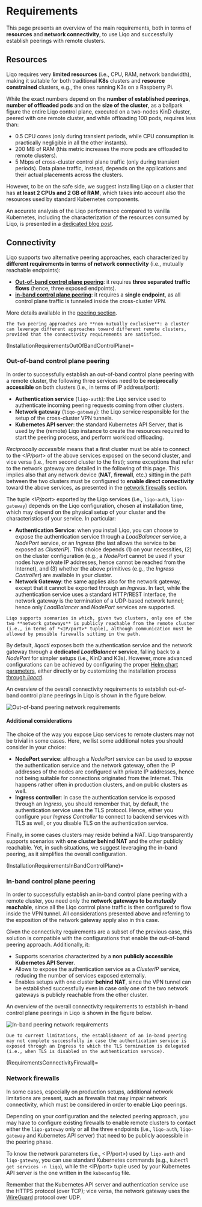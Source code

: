 # Requirements

This page presents an overview of the main requirements, both in terms of **resources** and **network connectivity**, to use Liqo and successfully establish peerings with remote clusters.

## Resources

Liqo requires very **limited resources** (i.e., CPU, RAM, network bandwidth), making it suitable for both traditional **K8s** clusters and **resource constrained** clusters, e.g., the ones running K3s on a Raspberry Pi.

While the exact numbers depend on the **number of established peerings**, **number of offloaded pods** and on the **size of the cluster**, as a ballpark figure the entire Liqo control plane, executed on a two-nodes KinD cluster, peered with one remote cluster, and while offloading 100 pods, requires less than:

* 0.5 CPU cores (only during transient periods, while CPU consumption is practically negligible in all the other instants).
* 200 MB of RAM (this metric increases the more pods are offloaded to remote clusters).
* 5 Mbps of cross-cluster control plane traffic (only during transient periods). Data plane traffic, instead, depends on the applications and their actual placements across the clusters.

However, to be on the safe side, we suggest installing Liqo on a cluster that has **at least 2 CPUs and 2 GB of RAM**, which takes into account also the resources used by standard Kubernetes components.

An accurate analysis of the Liqo performance compared to vanilla Kubernetes, including the characterization of the resources consumed by Liqo, is presented in a [dedicated blog post](https://medium.com/the-liqo-blog/benchmarking-liqo-kubernetes-multi-cluster-performance-d77942d7f67c).

## Connectivity

Liqo supports two alternative peering approaches, each characterized by **different requirements in terms of network connectivity** (i.e., mutually reachable endpoints):

* [**Out-of-band control plane peering**](FeaturesPeeringOutOfBandControlPlane): it requires **three separated traffic flows** (hence, three exposed endpoints).
* [**in-band control plane peering**](FeaturesPeeringInBandControlPlane): it requires a **single endpoint**, as all control plane traffic is tunneled inside the cross-cluster VPN.

More details available in the [peering section](/features/peering).

```{admonition} Note
The two peering approaches are **non-mutually exclusive**: a cluster can leverage different approaches toward different remote clusters, provided that the connectivity requirements are satisfied.
```

(InstallationRequirementsOutOfBandControlPlane)=

### Out-of-band control plane peering

In order to successfully establish an out-of-band control plane peering with a remote cluster, the following three services need to be **reciprocally accessible** on both clusters (i.e., in terms of IP address/port):

* **Authentication service** (`liqo-auth`): the Liqo service used to authenticate incoming peering requests coming from other clusters.
* **Network gateway** (`liqo-gateway`): the Liqo service responsible for the setup of the cross-cluster VPN tunnels.
* **Kubernetes API server**: the standard Kubernetes API Server, that is used by the (remote) Liqo instance to create the resources required to start the peering process, and perform workload offloading.

*Reciprocally accessible* means that a first cluster must be able to connect to the *<IP/port>* of the above services exposed on the second cluster, and vice versa (i.e., from second cluster to the first); some exceptions that refer to the network gateway are detailed in the following of this page.
This implies also that any network device (**NAT**, **firewall**, etc.) sitting in the path between the two clusters must be configured to **enable direct connectivity** toward the above services, as presented in the [network firewalls](RequirementsConnectivityFirewall) section.

The tuple *<IP/port>* exported by the Liqo services (i.e., `liqo-auth`, `liqo-gateway`) depends on the Liqo configuration, chosen at installation time, which may depend on the physical setup of your cluster and the characteristics of your service.
In particular:

* **Authentication Service**: when you install Liqo, you can choose to expose the authentication service through a *LoadBalancer* service, a *NodePort* service, or an *Ingress* (the last allows the service to be exposed as *ClusterIP*). This choice depends (1) on your necessities, (2) on the cluster configuration (e.g., a *NodePort* cannot be used if your nodes have private IP addresses, hence cannot be reached from the Internet), and (3) whether the above primitives (e.g., the *Ingress Controller*) are available in your cluster.
* **Network Gateway**: the same applies also for the network gateway, except that it cannot be exported through an *Ingress*.
In fact, while the authentication service uses a standard HTTP/REST interface, the network gateway is the termination of a UDP-based network tunnel; hence only *LoadBalancer* and *NodePort* services are supported.

```{admonition} Note
Liqo supports scenarios in which, given two clusters, only one of the two **network gateways** is publicly reachable from the remote cluster (i.e., in terms of *<IP/port>* tuple), although communication must be allowed by possible firewalls sitting in the path.
```

By default, *liqoctl* exposes both the authentication service and the network gateway through a **dedicated *LoadBalancer* service**, falling back to a *NodePort* for simpler setups (i.e., KinD and K3s).
However, more advanced configurations can be achieved by configuring the proper [Helm chart parameters](https://github.com/liqotech/liqo/tree/master/deployments/liqo), either directly or by customizing the installation process [through *liqoctl*](InstallCustomization).

An overview of the overall connectivity requirements to establish out-of-band control plane peerings in Liqo is shown in the figure below.

![Out-of-band peering network requirements](/_static/images/installation/requirements/out-of-band.drawio.svg)

#### Additional considerations

The choice of the way you expose Liqo services to remote clusters may not be trivial in some cases.
Here, we list some additional notes you should consider in your choice:

* **NodePort service**: although a *NodePort* service can be used to expose the authentication service and the network gateway, often the IP addresses of the nodes are configured with private IP addresses, hence not being suitable for connections originated from the Internet.
This happens rather often in production clusters, and on public clusters as well.
* **Ingress controller**: in case the authentication service is exposed through an *Ingress*, you should remember that, by default, the authentication service uses the TLS protocol.
Hence, either you configure your *Ingress Controller* to connect to backend services with TLS as well, or you disable TLS on the authentication service.

Finally, in some cases clusters may reside behind a NAT.
Liqo transparently supports scenarios with **one cluster behind NAT** and the other publicly reachable.
Yet, in such situations, we suggest leveraging the in-band peering, as it simplifies the overall configuration.

(InstallationRequirementsInBandControlPlane)=

### In-band control plane peering

In order to successfully establish an in-band control plane peering with a remote cluster, you need only the **network gateways to be *mutually* reachable**, since all the Liqo control plane traffic is then configured to flow inside the VPN tunnel.
All considerations presented above and referring to the exposition of the network gateway apply also in this case.

Given the connectivity requirements are a subset of the previous case, this solution is compatible with the configurations that enable the out-of-band peering approach.
Additionally, it:

* Supports scenarios characterized by a **non publicly accessible Kubernetes API Server**.
* Allows to expose the authentication service as a *ClusterIP* service, reducing the number of services exposed externally.
* Enables setups with one cluster **behind NAT**, since the VPN tunnel can be established successfully even in case only one of the two network gateways is publicly reachable from the other cluster.

An overview of the overall connectivity requirements to establish in-band control plane peerings in Liqo is shown in the figure below.

![In-band peering network requirements](/_static/images/installation/requirements/in-band.drawio.svg)

```{warning}
Due to current limitations, the establishment of an in-band peering may not complete successfully in case the authentication service is exposed through an Ingress to which the TLS termination is delegated (i.e., when TLS is disabled on the authentication service).
```

(RequirementsConnectivityFirewall)=

### Network firewalls

In some cases, especially on production setups, additional network limitations are present, such as firewalls that may impair network connectivity, which must be considered in order to enable Liqo peerings.

Depending on your configuration and the selected peering approach, you may have to configure existing firewalls to enable remote clusters to contact either the `liqo-gateway` only or all the three endpoints (i.e., `liqo-auth`, `liqo-gateway` and Kubernetes API server) that need to be publicly accessible in the peering phase.

To know the network parameters (i.e., <IP/port>) used by `liqo-auth` and `liqo-gateway`, you can use standard Kubernetes commands (e.g., `kubectl get services -n liqo`), while the <IP/port> tuple used by your Kubernetes API server is the one written in the `kubeconfig` file.

Remember that the Kubernetes API server and authentication service use the HTTPS protocol (over TCP); vice versa, the network gateway uses the [WireGuard](https://www.wireguard.com/) protocol over UDP.
